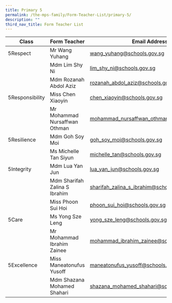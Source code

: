 ```yaml
---
title: Primary 5
permalink: /the-mps-family/Form-Teacher-List/primary-5/
description: ""
third_nav_title: Form Teacher List
---
```

| Class | Form Teacher | Email Address |
| -------- | -------- | -------- |
| 5Respect     | Mr Wang Yuhang    | wang_yuhang@schools.gov.sg      |
|      |  Mdm Lim Shy Ni     | lim_shy_ni@schools.gov.sg     |
|      | Mdm Rozanah Abdol Aziz     | rozanah_abdol_aziz@schools.gov.sg     |
| 5Responsibility     | Miss Chen Xiaoyin     | chen_xiaoyin@schools.gov.sg     |
|      | Mr Mohammad Nursaffwan Othman    | mohammad_nursaffwan_othman@schools.gov.sg    |
| 5Resilience     |  Mdm Goh Soy Moi     | goh_soy_moi@schools.gov.sg     |
|      | Ms Michelle Tan Siyun    | michelle_tan@schools.gov.sg    |
| 5Integrity     | Mdm Lua Yan Jun     | lua_yan_jun@schools.gov.sg     |
|      | Mdm Sharifah Zalina S Ibrahim     | sharifah_zalina_s_ibrahim@schools.gov.sg     |
|     | Miss Phoon Sui Hoi     | phoon_sui_hoi@schools.gov.sg     |
| 5Care     | Ms Yong Sze Leng     | yong_sze_leng@schools.gov.sg     |
|      | Mr Mohammad Ibrahim Zainee    | mohammad_ibrahim_zainee@schools.gov.sg     |
| 5Excellence     | Miss Maneatonufus Yusoff     | maneatonufus_yusoff@schools.gov.sg     |
|     | Mdm Shazana Mohamed Shahari     | shazana_mohamed_shahari@schools.gov.sg     |